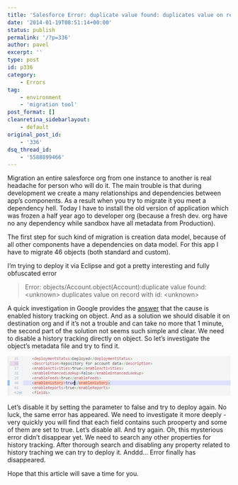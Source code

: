 ```yaml
---
title: 'Salesforce Error: duplicate value found: duplicates value on record with id:'
date: '2014-01-19T08:51:14+00:00'
status: publish
permalink: '/?p=336'
author: pavel
excerpt: ''
type: post
id: p336
category:
    - Errors
tag:
    - environment
    - 'migration tool'
post_format: []
cleanretina_sidebarlayout:
    - default
original_post_id:
    - '336'
dsq_thread_id:
    - '5588899466'
---
```

Migration an entire salesforce org from one instance to another is real headache for person who will do it. The main trouble is that during development we create a many relationships and dependencies between app’s components. As a result when you try to migrate it you meet a dependency hell. Today I have to install the old version of application which was frozen a half year ago to developer org (because a fresh dev. org have no any dependency while sandbox have all metadata from Production).

The first step for such kind of migration is creation data model, because of all other components have a dependencies on data model. For this app I have to migrate 46 objects (both standard and custom).

I’m trying to deploy it via Eclipse and got a pretty interesting and fully obfuscated error

> Error: objects/Account.object(Account):duplicate value found: &lt;unknown&gt; duplicates value on record with id: &lt;unknown&gt;

A quick investigation in Google provides the [answer](http://salesforce.stackexchange.com/questions/6063/object-deploy-fails-with-duplicate-value-found-unknown-duplicates-value-on) that the cause is enabled history tracking on object. And as a solution we should disable it on destination org and if it’s not a trouble and can take no more that 1 minute, the second part of the solution not seems such simple and clear. We need to disable a history tracking directly on object. So let’s investigate the object’s metadata file and try to find it.

![](/images/p336/img1.png)

Let’s disable it by setting the parameter to false and try to deploy again. No luck, the same error has appeared. We need to investigate it more deeply - very quickly you will find that each field contains such prooperty and some of them are set to true. Let’s disable all. And try again.
 Oh, this mysterious error didn’t disappear yet. We need to search any other properties for history tracking.
After thorough search and disabling any property related to history traching we can try to deploy it. Anddd... Error finally has disappeared.

Hope that this article will save a time for you.